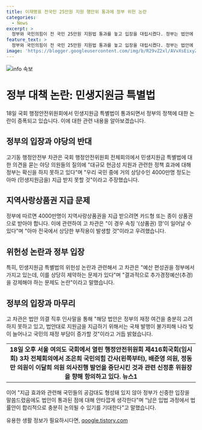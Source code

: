 ```yaml
---
title: 이재명표 전국민 25만원 지원 행안위 통과에 정부 위헌 논란
categories:
  - News
excerpt: >
  정부와 국민의힘이 전 국민 25만원 지원법 통과를 놓고 입장을 대립시켰다. 정부는 법안에 대한 위헌성과 재정 부담 문제에 대한 우려를 제기했고, 국민의힘 의원들은 정부의 예산 편성권 침해와 효과 부정을 지적했다. 고 차관은 민생지원금 특별법에 대해 현실적 어려움과 위헌성을 지적했으며, 법안은 야당 단독으로 통과됐다. 해당 법안에 대한 정부의 우려와 동의가 필요하다는 주장을 제기했다.
feature_text: >
  정부와 국민의힘이 전 국민 25만원 지원법 통과를 놓고 입장을 대립시켰다. 정부는 법안에 대한 위헌성과 재정 부담 문제에 대한 우려를 제기했고, 국민의힘 의원들은 정부의 예산 편성권 침해와 효과 부정을 지적했다. 고 차관은 민생지원금 특별법에 대해 현실적 어려움과 위헌성을 지적했으며, 법안은 야당 단독으로 통과됐다. 해당 법안에 대한 정부의 우려와 동의가 필요하다는 주장을 제기했다.
image: 'https://blogger.googleusercontent.com/img/b/R29vZ2xl/AVvXsEixyZcFfHzMRdzZMjFBmAUKJYCLCGyLL1o632UiGVXcaFdKo_bkvkuCioo0uUKlGfBVcT3P84aROyZIXSBEx3Aw5nCQ3pTgDom1WDC4m8eifvWiAmWEEVb4x6G_l8C0QH225ldMjyaFvpxGEBGNO37VmDTDMHGhJPq73UglMfDca1-0aw/s1600/blogspot.png'
---
```


<p><img src="https://blogger.googleusercontent.com/img/b/R29vZ2xl/AVvXsEixyZcFfHzMRdzZMjFBmAUKJYCLCGyLL1o632UiGVXcaFdKo_bkvkuCioo0uUKlGfBVcT3P84aROyZIXSBEx3Aw5nCQ3pTgDom1WDC4m8eifvWiAmWEEVb4x6G_l8C0QH225ldMjyaFvpxGEBGNO37VmDTDMHGhJPq73UglMfDca1-0aw/s1600/blogspot.png" alt="info 속보" /></p>

<h1>정부 대책 논란: 민생지원금 특별법</h1>

<p data-ke-size="size16">18일 국회 행정안전위원회에서 민생지원금 특별법이 통과되면서 정부의 정책에 대한 논란이 증폭되고 있습니다. 이에 대한 관련 내용을 알아보겠습니다.</p>

<h2>정부의 입장과 야당의 반대</h2>

<p data-ke-size="size16">고기동 행정안전부 차관은 국회 행정안전위원회 전체회의에서 민생지원금 특별법에 대한 의견을 묻는 야당 의원들의 질의에 "대규모 현금성 지원과 관련한 정책 효과에 대해 정부는 확신을 하지 못하고 있다"며 "우리 국민 중에 거의 상당수인 4000만명 정도는 아마 (민생지원금을) 지급 받지 못할 것"이라고 주장했습니다.</p>

<h2>지역사랑상품권 지급 문제</h2>

<p data-ke-size="size16">정부에 따르면 4000만명이 지역사랑상품권을 지급 받으려면 카드형 또는 종이 상품권으로 받아야 합니다. 이에 관련하여 고 차관은 "이 경우 속칭 '(상품권) 깡'이 일어날 수 있다"며 "아마 전국에서 상당한 부작용이 발생할 것"이라고 우려했습니다.</p>

<h2>위헌성 논란과 정부 입장</h2>

<p data-ke-size="size16">특히, 민생지원금 특별법의 위헌성 논란과 관련해서 고 차관은 "예산 편성권을 정부에서 가지고 있는데, 이를 상당히 제약하는 문제가 있다"며 "결과적으로 추가경정예산(추경)을 강제해야 하는 문제도 논란"이라고 말했습니다.</p>

<h2>정부의 입장과 마무리</h2>

<p data-ke-size="size16">고 차관은 법안 의결 직후 인사말을 통해 "해당 법안은 정부의 재정 여건을 충분히 고려하지 못하고 있고, 법안대로 지원금을 지급하기 위해서는 국채 발행이 불가피해 나라 빚이 늘어나고 국민의 재정 부담이 증가할 것"이라고 거듭 밝혔습니다.</p>

<table>
    <tr>
        <td style="text-align: center; height: 17px;"><b>18일 오후 서울 여의도 국회에서 열린 행정안전위원회 제416회국회(임시회) 3차 전체회의에서 조은희 국민의힘 간사(왼쪽부터), 배준영 의원, 정동만 의원이 이달희 의원 의사진행 발언을 중단시킨 것과 관련 신정훈 위원장을 향해 항의하고 있다. 뉴스1</b></td>
    </tr>
</table>

<p data-ke-size="size16">이어 "지급 효과와 관련해 국민들의 공감대도 형성돼 있지 않아 정부가 신중한 입장을 말씀드렸음에도 법안이 통과된 점에 대해 안타깝게 생각한다"며 “남은 입법 과정에서 법률안이 합리적으로 충분히 논의될 수 있기를 기대한다"고 말했습니다.</p>
유용한 생활 정보가 필요하시다면, <a href="https://qoogle.tistory.com" rel="dofollow">qoogle.tistory.com</a>


